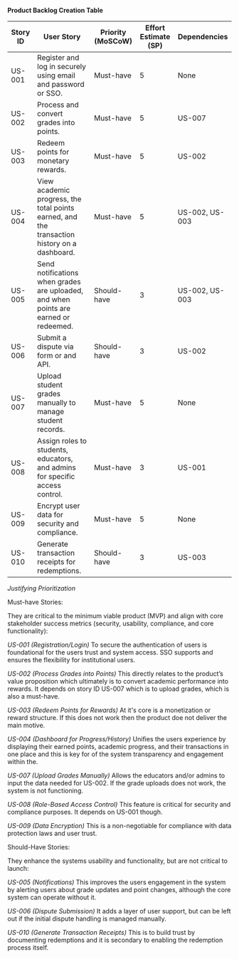 **Product Backlog Creation Table**

|Story ID | User Story | Priority (MoSCoW) | Effort Estimate (SP) | Dependencies |
|---------|------------|-------------------|----------------------|--------------|
| US-001 | Register and log in securely using email and password or SSO. | Must-have | 5 | None | 
| US-002 | Process and convert grades into points. | Must-have | 5 | US-007 |
| US-003 | Redeem points for monetary rewards. | Must-have | 5 | US-002 |
| US-004 | View academic progress, the total points earned, and the transaction history on a dashboard. | Must-have | 5 | US-002, US-003 | 
| US-005 | Send notifications when grades are uploaded, and when points are earned or redeemed. | Should-have | 3 | US-002, US-003 |
| US-006 | Submit a dispute via form or and API. | Should-have | 3 | US-002 | 
| US-007 | Upload student grades manually to manage student records. | Must-have | 5 | None |
|US-008 | Assign roles to students, educators, and admins for specific access control. | Must-have | 3 | US-001 |
| US-009 | Encrypt user data for security and compliance. | Must-have | 5 |	None |
| US-010 | Generate transaction receipts for redemptions. | Should-have | 3 | US-003 |

*Justifying Prioritization*

Must-have Stories:

They are critical to the minimum viable product (MVP) and align with core stakeholder success metrics (security, usability, compliance, and core functionality):

*US-001 (Registration/Login)* To secure the authentication of users is foundational for the users trust and system access. SSO supports and ensures the flexibility for institutional users.

*US-002 (Process Grades into Points)* This directly relates to the product’s value proposition which ultimately is to convert academic performance into rewards. It depends on story ID US-007 which is to upload grades, which is also a must-have.

*US-003 (Redeem Points for Rewards)* At it's core is a monetization or reward structure. If this does not work then the product doe not deliver the main motive.

*US-004 (Dashboard for Progress/History)* Unifies the users experience by displaying their earned points, academic progress, and their transactions in one place and this is key for of the system transparency and engagement within the.

*US-007 (Upload Grades Manually)* Allows the educators and/or admins to input the data needed for US-002. If the grade uploads does not work, the system is not functioning.

*US-008 (Role-Based Access Control)* This feature is critical for security and compliance purposes. It depends on US-001 though.

*US-009 (Data Encryption)* This is a non-negotiable for compliance with data protection laws and user trust.

Should-Have Stories: 

They enhance the systems usability and functionality, but are not critical to launch:

*US-005 (Notifications)* This improves the users engagement in the system by alerting users about grade updates and point changes, although the core system can operate without it.

*US-006 (Dispute Submission)* It adds a layer of user support, but can be left out if the initial dispute handling is managed manually.

*US-010 (Generate Transaction Receipts)* This is to build trust by documenting redemptions and it is secondary to enabling the redemption process itself.